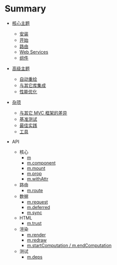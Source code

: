 ﻿# Summary

* [核心主题](content/core.md)
    * [安装](content/installation.md)
    * [开始](content/getting-started.md)
    * [路由](content/routing.md)
    * [Web Services](content/web-services.md)
    * [组件](content/components.md)
* [高级主题](content/advanced.md)
    * [自动重绘](content/auto-redrawing.md)
    * [与其它库集成](content/integration.md)
    * [性能优化](content/optimizing-performance.md)
* [杂项](content/misc.md)
    * [与其它 MVC 框架的差异](content/comparison.md)
    * [基准测试](content/benchmarks.md)
    * [最佳实践](content/practices.md)
    * [工具](content/tools.md)

*  API
    * 核心
    	* [m](content/mithril.md)
	    * [m.component](content/mithril.component.md)
	    * [m.mount](content/mithril.mount.md)
	    * [m.prop](content/mithril.prop.md)
	    * [m.withAttr](content/mithril.withAttr.md)
    * 路由
        * [m.route](content/mithril.route.md)
        <!-- tnl 这边不清楚 Markdown 怎么支持书签，所以再下级的链接就没有做orz  -->
    * 数据
	    * [m.request](content/mithril.request.md)
	    * [m.deferred](content/mithril.deferred.md)
	    * [m.sync](content/mithril.sync.md)
    * HTML
	    * [m.trust](content/mithril.trust.md)
    * 渲染
	    * [m.render](content/mithril.render.md)
	    * [m.redraw](content/mithril.redraw.md)
	    * [m.startComputation / m.endComputation](content/mithril.computation.md)
    * 测试
	    * [m.deps](content/mithril.deps.md)
